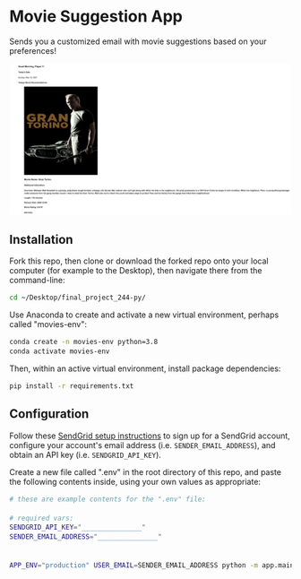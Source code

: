 # Movie Suggestion App

Sends you a customized email with movie suggestions based on your preferences!

![](images/screenshot.png)

## Installation

Fork this repo, then clone or download the forked repo onto your local computer (for example to the Desktop), then navigate there from the command-line:

```sh
cd ~/Desktop/final_project_244-py/
```

Use Anaconda to create and activate a new virtual environment, perhaps called "movies-env":

```sh
conda create -n movies-env python=3.8
conda activate movies-env
```

Then, within an active virtual environment, install package dependencies:

```sh
pip install -r requirements.txt
```

## Configuration

Follow these [SendGrid setup instructions](https://github.com/prof-rossetti/intro-to-python/blob/master/notes/python/packages/sendgrid.md#setup) to sign up for a SendGrid account, configure your account's email address (i.e. `SENDER_EMAIL_ADDRESS`), and obtain an API key (i.e. `SENDGRID_API_KEY`).

Create a new file called ".env" in the root directory of this repo, and paste the following contents inside, using your own values as appropriate:

```sh
# these are example contents for the ".env" file:

# required vars:
SENDGRID_API_KEY="_______________"
SENDER_EMAIL_ADDRESS="_______________"


APP_ENV="production" USER_EMAIL=SENDER_EMAIL_ADDRESS python -m app.main
